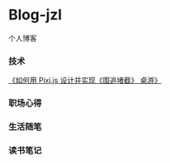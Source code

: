 # Blog-jzl
个人博客

### 技术
[《如何用 Pixi.js 设计并实现《围追堵截》 桌游》](https://github.com/jzllove9/Blog-jzl/issues/1)

### 职场心得

### 生活随笔

### 读书笔记


